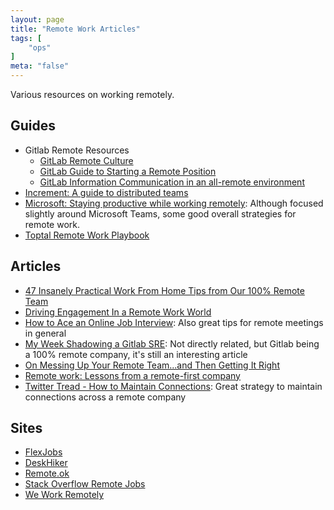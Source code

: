 ```yaml
---
layout: page
title: "Remote Work Articles"
tags: [
    "ops"
]
meta: "false"
---
```


Various resources on working remotely.

## Guides

- Gitlab Remote Resources
  - [GitLab Remote Culture](https://about.gitlab.com/company/culture/all-remote/)
  - [GitLab Guide to Starting a Remote Position](https://about.gitlab.com/company/culture/all-remote/getting-started/)
  - [GitLab Information Communication in an all-remote environment](https://about.gitlab.com/company/culture/all-remote/informal-communication/)
- [Increment: A guide to distributed teams](https://increment.com/teams/a-guide-to-distributed-teams/)
- [Microsoft: Staying productive while working remotely](https://www.microsoft.com/en-us/microsoft-365/blog/2020/03/10/staying-productive-while-working-remotely-with-microsoft-teams/): Although focused slightly around Microsoft Teams, some good overall strategies for remote work. 
- [Toptal Remote Work Playbook](https://www.toptal.com/remote-work-playbook)

## Articles

- [47 Insanely Practical Work From Home Tips from Our 100% Remote Team](https://www.groovehq.com/blog/work-from-home)
- [Driving Engagement In a Remote Work World](https://www.cfo.com/workplace-issues/2021/04/driving-engagement-in-a-remote-work-world/)
- [How to Ace an Online Job Interview](https://www.wired.com/story/tips-for-online-job-interviews/): Also great tips for remote meetings in general
- [My Week Shadowing a Gitlab SRE](https://about.gitlab.com/blog/2019/12/16/sre-shadow/): Not directly related, but Gitlab being a 100% remote company, it's still an interesting article
- [On Messing Up Your Remote Team...and Then Getting It Right](https://angel.co/blog/on-messing-up-your-remote-team-and-then-getting-it-right?utm_source=platform-newsletter&utm_medium=email&utm_campaign=platform-newsletter-20191219&alla[source]=platform)
- [Remote work: Lessons from a remote-first company](https://enterprisersproject.com/article/2020/3/remote-work-lessons)
- [Twitter Tread - How to Maintain Connections](https://twitter.com/rothgar/status/1440828264822435848?s=19): Great strategy to maintain connections across a remote company

## Sites

- [FlexJobs](https://www.flexjobs.com/)
- [DeskHiker](https://www.deskhiker.com/en)
- [Remote.ok](https://remoteok.io/)
- [Stack Overflow Remote Jobs](https://stackoverflow.com/jobs/remote-developer-jobs)
- [We Work Remotely](https://weworkremotely.com/)
